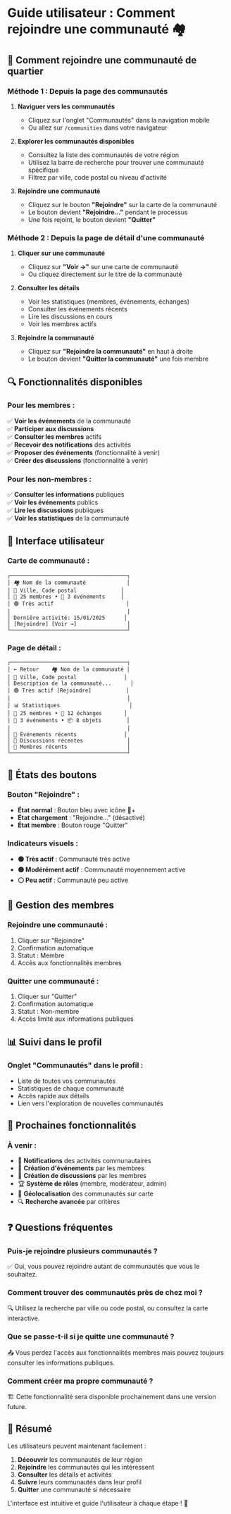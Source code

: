 # Guide utilisateur : Comment rejoindre une communauté 🏘️

## 🎯 **Comment rejoindre une communauté de quartier**

### **Méthode 1 : Depuis la page des communautés**

1. **Naviguer vers les communautés**
   - Cliquez sur l'onglet "Communautés" dans la navigation mobile
   - Ou allez sur `/communities` dans votre navigateur

2. **Explorer les communautés disponibles**
   - Consultez la liste des communautés de votre région
   - Utilisez la barre de recherche pour trouver une communauté spécifique
   - Filtrez par ville, code postal ou niveau d'activité

3. **Rejoindre une communauté**
   - Cliquez sur le bouton **"Rejoindre"** sur la carte de la communauté
   - Le bouton devient **"Rejoindre..."** pendant le processus
   - Une fois rejoint, le bouton devient **"Quitter"**

### **Méthode 2 : Depuis la page de détail d'une communauté**

1. **Cliquer sur une communauté**
   - Cliquez sur **"Voir →"** sur une carte de communauté
   - Ou cliquez directement sur le titre de la communauté

2. **Consulter les détails**
   - Voir les statistiques (membres, événements, échanges)
   - Consulter les événements récents
   - Lire les discussions en cours
   - Voir les membres actifs

3. **Rejoindre la communauté**
   - Cliquez sur **"Rejoindre la communauté"** en haut à droite
   - Le bouton devient **"Quitter la communauté"** une fois membre

## 🔍 **Fonctionnalités disponibles**

### **Pour les membres :**

✅ **Voir les événements** de la communauté  
✅ **Participer aux discussions**  
✅ **Consulter les membres** actifs  
✅ **Recevoir des notifications** des activités  
✅ **Proposer des événements** (fonctionnalité à venir)  
✅ **Créer des discussions** (fonctionnalité à venir)  

### **Pour les non-membres :**

✅ **Consulter les informations** publiques  
✅ **Voir les événements** publics  
✅ **Lire les discussions** publiques  
✅ **Voir les statistiques** de la communauté  

## 📱 **Interface utilisateur**

### **Carte de communauté :**
```
┌─────────────────────────────────────┐
│ 🏘️ Nom de la communauté             │
│ 📍 Ville, Code postal              │
│ 👥 25 membres • 📅 3 événements     │
│ 🟢 Très actif                       │
│                                     │
│ Dernière activité: 15/01/2025      │
│ [Rejoindre] [Voir →]                │
└─────────────────────────────────────┘
```

### **Page de détail :**
```
┌─────────────────────────────────────┐
│ ← Retour    🏘️ Nom de la communauté │
│ 📍 Ville, Code postal               │
│ Description de la communauté...      │
│ 🟢 Très actif [Rejoindre]           │
│                                     │
│ 📊 Statistiques                      │
│ 👥 25 membres • 🔄 12 échanges       │
│ 📅 3 événements • 📦 8 objets        │
│                                     │
│ 📅 Événements récents               │
│ 💬 Discussions récentes              │
│ 👥 Membres récents                   │
└─────────────────────────────────────┘
```

## 🎨 **États des boutons**

### **Bouton "Rejoindre" :**
- **État normal** : Bouton bleu avec icône 👤+
- **État chargement** : "Rejoindre..." (désactivé)
- **État membre** : Bouton rouge "Quitter"

### **Indicateurs visuels :**
- **🟢 Très actif** : Communauté très active
- **🟡 Modérément actif** : Communauté moyennement active  
- **⚪ Peu actif** : Communauté peu active

## 🔄 **Gestion des membres**

### **Rejoindre une communauté :**
1. Cliquer sur "Rejoindre"
2. Confirmation automatique
3. Statut : Membre
4. Accès aux fonctionnalités membres

### **Quitter une communauté :**
1. Cliquer sur "Quitter"
2. Confirmation automatique
3. Statut : Non-membre
4. Accès limité aux informations publiques

## 📊 **Suivi dans le profil**

### **Onglet "Communautés" dans le profil :**
- Liste de toutes vos communautés
- Statistiques de chaque communauté
- Accès rapide aux détails
- Lien vers l'exploration de nouvelles communautés

## 🚀 **Prochaines fonctionnalités**

### **À venir :**
- 🔔 **Notifications** des activités communautaires
- 📅 **Création d'événements** par les membres
- 💬 **Création de discussions** par les membres
- 🏆 **Système de rôles** (membre, modérateur, admin)
- 📍 **Géolocalisation** des communautés sur carte
- 🔍 **Recherche avancée** par critères

## ❓ **Questions fréquentes**

### **Puis-je rejoindre plusieurs communautés ?**
✅ Oui, vous pouvez rejoindre autant de communautés que vous le souhaitez.

### **Comment trouver des communautés près de chez moi ?**
🔍 Utilisez la recherche par ville ou code postal, ou consultez la carte interactive.

### **Que se passe-t-il si je quitte une communauté ?**
📤 Vous perdez l'accès aux fonctionnalités membres mais pouvez toujours consulter les informations publiques.

### **Comment créer ma propre communauté ?**
🏗️ Cette fonctionnalité sera disponible prochainement dans une version future.

## 🎉 **Résumé**

Les utilisateurs peuvent maintenant facilement :
1. **Découvrir** les communautés de leur région
2. **Rejoindre** les communautés qui les intéressent  
3. **Consulter** les détails et activités
4. **Suivre** leurs communautés dans leur profil
5. **Quitter** une communauté si nécessaire

L'interface est intuitive et guide l'utilisateur à chaque étape ! 🚀
